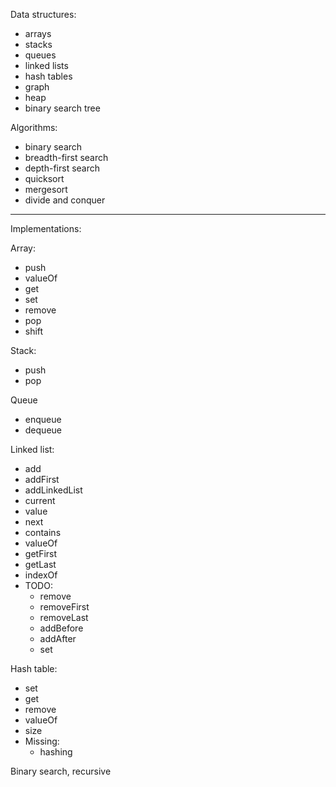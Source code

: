 Data structures:

- arrays
- stacks
- queues
- linked lists
- hash tables
- graph
- heap
- binary search tree

Algorithms:

- binary search
- breadth-first search
- depth-first search
- quicksort
- mergesort
- divide and conquer

---

Implementations:

Array:

- push
- valueOf
- get
- set
- remove
- pop
- shift

Stack:

- push
- pop

Queue

- enqueue
- dequeue

Linked list:

- add
- addFirst
- addLinkedList
- current
- value
- next
- contains
- valueOf
- getFirst
- getLast
- indexOf
- TODO:
  - remove
  - removeFirst
  - removeLast
  - addBefore
  - addAfter
  - set

Hash table:

- set
- get
- remove
- valueOf
- size
- Missing:
  - hashing

Binary search, recursive

